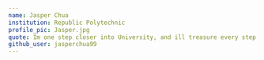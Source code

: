 ```yaml
---
name: Jasper Chua
institution: Republic Polytechnic
profile_pic: Jasper.jpg
quote: Im one step closer into University, and ill treasure every step of my way towards my goal.
github_user: jasperchua99
---
```

